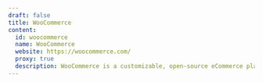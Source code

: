 ```yaml
---
draft: false
title: WooCommerce
content:
  id: woocommerce
  name: WooCommerce
  website: https://woocommerce.com/
  proxy: true
  description: WooCommerce is a customizable, open-source eCommerce platform built on WordPress.
---
```

